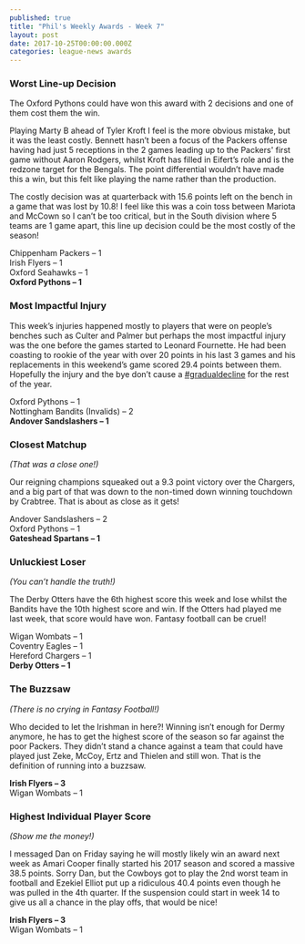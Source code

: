 ```yaml
---
published: true
title: "Phil's Weekly Awards - Week 7"
layout: post
date: 2017-10-25T00:00:00.000Z
categories: league-news awards
---
```


### Worst Line-up Decision 

The Oxford Pythons could have won this award with 2 decisions and one of them cost them the win. 

Playing Marty B ahead of Tyler Kroft I feel is the more obvious mistake, but it was the least costly. Bennett hasn’t been a focus of the Packers offense having had just 5 receptions in the 2 games leading up to the Packers' first game without Aaron Rodgers, whilst Kroft has filled in Eifert’s role and is the redzone target for the Bengals. The point differential wouldn’t have made this a win, but this felt like playing the name rather than the production.

The costly decision was at quarterback with 15.6 points left on the bench in a game that was lost by 10.8! I feel like this was a coin toss between Mariota and McCown so I can’t be too critical, but in the South division where 5 teams are 1 game apart, this line up decision could be the most costly of the season!

Chippenham Packers – 1  
Irish Flyers – 1  
Oxford Seahawks – 1  
**Oxford Pythons – 1**


### Most Impactful Injury 

This week’s injuries happened mostly to players that were on people’s benches such as Culter and Palmer but perhaps the most impactful injury was the one before the games started to Leonard Fournette. He had been coasting to rookie of the year with over 20 points in his last 3 games and his replacements in this weekend’s game scored 29.4 points between them. Hopefully the injury and the bye don’t cause a [#gradualdecline](http://www.bostonherald.com/sites/default/files/styles/gallery/public/media/ap/96e39717e82840bd8cf19a2459f2761f.jpg) for the rest of the year.

Oxford Pythons – 1  
Nottingham Bandits (Invalids) – 2  
**Andover Sandslashers – 1**

### Closest Matchup

*(That was a close one!)*

Our reigning champions squeaked out a 9.3 point victory over the Chargers, and a big part of that was down to the non-timed down winning touchdown by Crabtree. That is about as close as it gets!

Andover Sandslashers – 2  
Oxford Pythons – 1  
**Gateshead Spartans – 1**

### Unluckiest Loser 

*(You can’t handle the truth!)*

The Derby Otters have the 6th highest score this week and lose whilst the Bandits have the 10th highest score and win. If the Otters had played me last week, that score would have won. Fantasy football can be cruel!

Wigan Wombats – 1  
Coventry Eagles – 1  
Hereford Chargers – 1  
**Derby Otters – 1**

### The Buzzsaw 

*(There is no crying in Fantasy Football!)*

Who decided to let the Irishman in here?! Winning isn’t enough for Dermy anymore, he has to get the highest score of the season so far against the poor Packers. They didn’t stand a chance against a team that could have played just Zeke, McCoy, Ertz and Thielen and still won. That is the definition of running into a buzzsaw.

**Irish Flyers – 3**  
Wigan Wombats – 1

### Highest Individual Player Score 

*(Show me the money!)*

I messaged Dan on Friday saying he will mostly likely win an award next week as Amari Cooper finally started his 2017 season and scored a massive 38.5 points. Sorry Dan, but the Cowboys got to play the 2nd worst team in football and Ezekiel Elliot put up a ridiculous 40.4 points even though he was pulled in the 4th quarter. If the suspension could start in week 14 to give us all a chance in the play offs, that would be nice!

**Irish Flyers – 3**  
Wigan Wombats – 1
